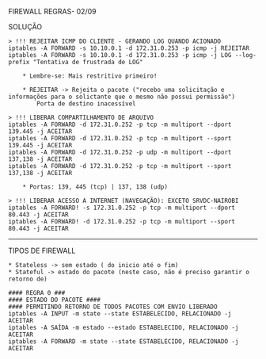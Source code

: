 ﻿FIREWALL REGRAS- 02/09

SOLUÇÃO

    > !!! REJEITAR ICMP DO CLIENTE - GERANDO LOG QUANDO ACIONADO
    iptables -A FORWARD -s 10.10.0.1 -d 172.31.0.253 -p icmp -j REJEITAR
    iptables -A FORWARD -s 10.10.0.1 -d 172.31.0.253 -p icmp -j LOG --log-prefix "Tentativa de frustrada de LOG"

        * Lembre-se: Mais restritivo primeiro!

        * REJEITAR -> Rejeita o pacote ("recebo uma solicitação e informações para o solictante que o mesmo não possui permissão")
            Porta de destino inacessível

    > !!! LIBERAR COMPARTILHAMENTO DE ARQUIVO
    iptables -A FORWARD -d 172.31.0.252 -p tcp -m multiport --dport 139.445 -j ACEITAR
    iptables -A FORWARD -d 172.31.0.252 -p tcp -m multiport --sport 139.445 -j ACEITAR
    iptables -A FORWARD -d 172.31.0.252 -p udp -m multiport --dport 137,138 -j ACEITAR
    iptables -A FORWARD -d 172.31.0.252 -p tcp -m multiport --sport 137,138 -j ACEITAR

        * Portas: 139, 445 (tcp) | 137, 138 (udp)

    > !!! LIBERAR ACESSO A INTERNET (NAVEGAÇÃO): EXCETO SRVDC-NAIROBI
    iptables -A FORWARD! -s 172.31.0.252 -p tcp -m multiport --dport 80.443 -j ACEITAR
    iptables -A FORWARD! -d 172.31.0.252 -p tcp -m multiport --sport 80.443 -j ACEITAR

------------------------------------

TIPOS DE FIREWALL

    * Stateless -> sem estado ( do inicio até o fim)
    * Stateful -> estado do pacote (neste caso, não é preciso garantir o retorno de)

    #### REGRA 0 ###
    #### ESTADO DO PACOTE ####
    #### PERMITINDO RETORNO DE TODOS PACOTES COM ENVIO LIBERADO
    iptables -A INPUT -m state --state ESTABELECIDO, RELACIONADO -j ACEITAR
    iptables -A SAÍDA -m estado --estado ESTABELECIDO, RELACIONADO -j ACEITAR
    iptables -A FORWARD -m state --state ESTABELECIDO, RELACIONADO -j ACEITAR

       